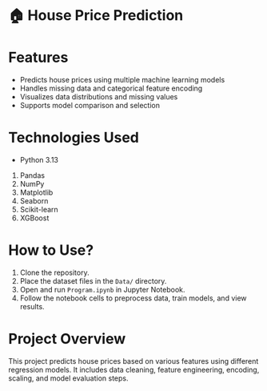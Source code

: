# 🏠 House Price Prediction
# Features
- Predicts house prices using multiple machine learning models
- Handles missing data and categorical feature encoding
- Visualizes data distributions and missing values
- Supports model comparison and selection

# Technologies Used
- Python 3.13
1) Pandas
1) NumPy
1) Matplotlib
1) Seaborn
1) Scikit-learn
1)  XGBoost

# How to Use?
1. Clone the repository.
2. Place the dataset files in the `Data/` directory.
3. Open and run `Program.ipynb` in Jupyter Notebook.
4. Follow the notebook cells to preprocess data, train models, and view results.

# Project Overview
This project predicts house prices based on various features using different regression models. It includes data cleaning, feature engineering, encoding, scaling, and model evaluation steps.
